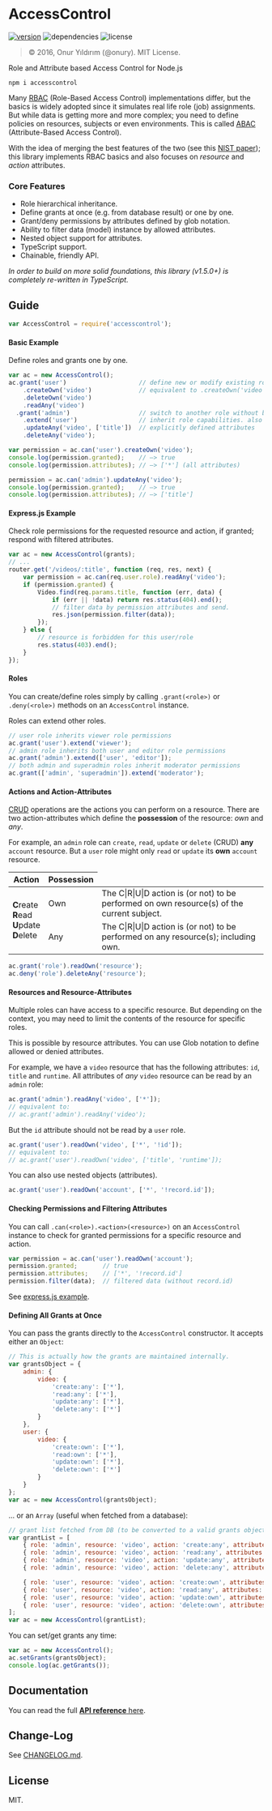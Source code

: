 # AccessControl
[![version](http://img.shields.io/npm/v/accesscontrol.svg)](https://www.npmjs.com/package/accesscontrol)
![dependencies](https://david-dm.org/onury/accesscontrol.svg)
![license](http://img.shields.io/npm/l/accesscontrol.svg)  

> © 2016, Onur Yıldırım (@onury). MIT License.  

Role and Attribute based Access Control for Node.js  

`npm i accesscontrol`  

Many [RBAC][rbac] (Role-Based Access Control) implementations differ, but the basics is widely adopted since it simulates real life role (job) assignments. But while data is getting more and more complex; you need to define policies on resources, subjects or even environments. This is called [ABAC][abac] (Attribute-Based Access Control).

With the idea of merging the best features of the two (see this [NIST paper][nist-paper]); this library implements RBAC basics and also focuses on *resource* and *action* attributes.

### Core Features

- Role hierarchical inheritance.
- Define grants at once (e.g. from database result) or one by one.
- Grant/deny permissions by attributes defined by glob notation.
- Ability to filter data (model) instance by allowed attributes.
- Nested object support for attributes.
- TypeScript support.
- Chainable, friendly API.

_In order to build on more solid foundations, this library (v1.5.0+) is completely re-written in TypeScript._

## Guide

```js
var AccessControl = require('accesscontrol');
```

#### Basic Example

Define roles and grants one by one.
```js
var ac = new AccessControl();
ac.grant('user')                    // define new or modify existing role. also takes an array.
    .createOwn('video')             // equivalent to .createOwn('video', ['*'])
    .deleteOwn('video')
    .readAny('video')
  .grant('admin')                   // switch to another role without breaking the chain
    .extend('user')                 // inherit role capabilities. also takes an array
    .updateAny('video', ['title'])  // explicitly defined attributes
    .deleteAny('video');

var permission = ac.can('user').createOwn('video');
console.log(permission.granted);    // —> true
console.log(permission.attributes); // —> ['*'] (all attributes)

permission = ac.can('admin').updateAny('video');
console.log(permission.granted);    // —> true
console.log(permission.attributes); // —> ['title']
```

#### Express.js Example

Check role permissions for the requested resource and action, if granted; respond with filtered attributes.

```js
var ac = new AccessControl(grants);
// ...
router.get('/videos/:title', function (req, res, next) {
    var permission = ac.can(req.user.role).readAny('video');
    if (permission.granted) {
        Video.find(req.params.title, function (err, data) {
            if (err || !data) return res.status(404).end();
            // filter data by permission attributes and send.
            res.json(permission.filter(data));
        });
    } else {
        // resource is forbidden for this user/role
        res.status(403).end();
    }
});
```

#### Roles

You can create/define roles simply by calling `.grant(<role>)` or `.deny(<role>)` methods on an `AccessControl` instance.  

Roles can extend other roles.

```js
// user role inherits viewer role permissions
ac.grant('user').extend('viewer');
// admin role inherits both user and editor role permissions
ac.grant('admin').extend(['user', 'editor']);
// both admin and superadmin roles inherit moderator permissions
ac.grant(['admin', 'superadmin']).extend('moderator');
```

#### Actions and Action-Attributes

[CRUD][crud] operations are the actions you can perform on a resource. There are two action-attributes which define the **possession** of the resource: *own* and *any*.

For example, an `admin` role can `create`, `read`, `update` or `delete` (CRUD) **any** `account` resource. But a `user` role might only `read` or `update` its **own** `account` resource.

<table>
    <thead>
        <tr>
            <th>Action</th>
            <th>Possession</th>
        </tr>
    </thead>
    <tbody>
        <tr>
            <td rowspan="2">
            <b>C</b>reate<br />
            <b>R</b>ead<br />
            <b>U</b>pdate<br />
            <b>D</b>elete<br />
            </td>
            <td>Own</td>
            <td>The C|R|U|D action is (or not) to be performed on own resource(s) of the current subject.</td>
        </tr>
        <tr>
            <td>Any</td>
            <td>The C|R|U|D action is (or not) to be performed on any resource(s); including own.</td>
        </tr>   
    </tbody>
</table>

```js
ac.grant('role').readOwn('resource');
ac.deny('role').deleteAny('resource');
```

#### Resources and Resource-Attributes

Multiple roles can have access to a specific resource. But depending on the context, you may need to limit the contents of the resource for specific roles.  

This is possible by resource attributes. You can use Glob notation to define allowed or denied attributes.

For example, we have a `video` resource that has the following attributes: `id`, `title` and `runtime`.
All attributes of *any* `video` resource can be read by an `admin` role:
```js
ac.grant('admin').readAny('video', ['*']);
// equivalent to:
// ac.grant('admin').readAny('video');
```
But the `id` attribute should not be read by a `user` role.  
```js
ac.grant('user').readOwn('video', ['*', '!id']);
// equivalent to:
// ac.grant('user').readOwn('video', ['title', 'runtime']);
```

You can also use nested objects (attributes).
```js
ac.grant('user').readOwn('account', ['*', '!record.id']);
```

#### Checking Permissions and Filtering Attributes

You can call `.can(<role>).<action>(<resource>)` on an `AccessControl` instance to check for granted permissions for a specific resource and action.

```js
var permission = ac.can('user').readOwn('account');
permission.granted;       // true
permission.attributes;    // ['*', '!record.id']
permission.filter(data);  // filtered data (without record.id)
```
See [express.js example](#expressjs-example).

#### Defining All Grants at Once

You can pass the grants directly to the `AccessControl` constructor.
It accepts either an `Object`:

```js
// This is actually how the grants are maintained internally.
var grantsObject = {
    admin: {
        video: {
            'create:any': ['*'],
            'read:any': ['*'],
            'update:any': ['*'],
            'delete:any': ['*']
        }
    },
    user: {
        video: {
            'create:own': ['*'],
            'read:own': ['*'],
            'update:own': ['*'],
            'delete:own': ['*']
        }
    }
};
var ac = new AccessControl(grantsObject);
```
... or an `Array` (useful when fetched from a database):
```js
// grant list fetched from DB (to be converted to a valid grants object, internally)
var grantList = [
    { role: 'admin', resource: 'video', action: 'create:any', attributes: ['*'] },
    { role: 'admin', resource: 'video', action: 'read:any', attributes: ['*'] },
    { role: 'admin', resource: 'video', action: 'update:any', attributes: ['*'] },
    { role: 'admin', resource: 'video', action: 'delete:any', attributes: ['*'] },

    { role: 'user', resource: 'video', action: 'create:own', attributes: ['*'] },
    { role: 'user', resource: 'video', action: 'read:any', attributes: ['*'] },
    { role: 'user', resource: 'video', action: 'update:own', attributes: ['*'] },
    { role: 'user', resource: 'video', action: 'delete:own', attributes: ['*'] }
];
var ac = new AccessControl(grantList);
```
You can set/get grants any time:
```js
var ac = new AccessControl();
ac.setGrants(grantsObject);
console.log(ac.getGrants());
```

## Documentation

You can read the full [**API reference** here][docs].

## Change-Log

See [CHANGELOG.md](https://github.com/onury/accesscontrol/blob/master/CHANGELOG.md).

## License

MIT.

[docs]:http://onury.github.io/accesscontrol/?api=ac
[rbac]:https://en.wikipedia.org/wiki/Role-based_access_control
[abac]:https://en.wikipedia.org/wiki/Attribute-Based_Access_Control
[crud]:https://en.wikipedia.org/wiki/Create,_read,_update_and_delete
[nist-paper]:http://csrc.nist.gov/groups/SNS/rbac/documents/kuhn-coyne-weil-10.pdf
